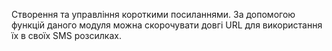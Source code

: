 Створення та управління короткими посиланнями. За допомогою функцій даного модуля можна скорочувати довгі URL для використання їх в своїх SMS розсилках.